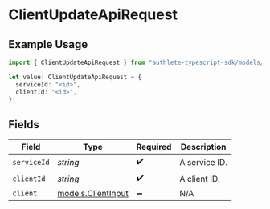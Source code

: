 # ClientUpdateApiRequest

## Example Usage

```typescript
import { ClientUpdateApiRequest } from "authlete-typescript-sdk/models/operations";

let value: ClientUpdateApiRequest = {
  serviceId: "<id>",
  clientId: "<id>",
};
```

## Fields

| Field                                             | Type                                              | Required                                          | Description                                       |
| ------------------------------------------------- | ------------------------------------------------- | ------------------------------------------------- | ------------------------------------------------- |
| `serviceId`                                       | *string*                                          | :heavy_check_mark:                                | A service ID.                                     |
| `clientId`                                        | *string*                                          | :heavy_check_mark:                                | A client ID.                                      |
| `client`                                          | [models.ClientInput](../../models/clientinput.md) | :heavy_minus_sign:                                | N/A                                               |